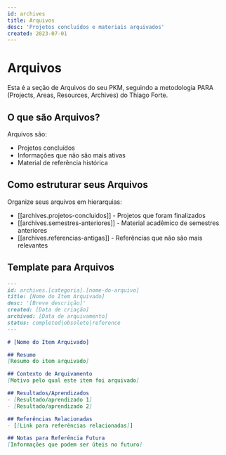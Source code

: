 ```yaml
---
id: archives
title: Arquivos
desc: 'Projetos concluídos e materiais arquivados'
created: 2023-07-01
---
```


# Arquivos

Esta é a seção de Arquivos do seu PKM, seguindo a metodologia PARA (Projects, Areas, Resources, Archives) do Thiago Forte.

## O que são Arquivos?

Arquivos são:
- Projetos concluídos
- Informações que não são mais ativas
- Material de referência histórica

## Como estruturar seus Arquivos

Organize seus arquivos em hierarquias:

- [[archives.projetos-concluidos]] - Projetos que foram finalizados
- [[archives.semestres-anteriores]] - Material acadêmico de semestres anteriores
- [[archives.referencias-antigas]] - Referências que não são mais relevantes

## Template para Arquivos

```markdown
---
id: archives.[categoria].[nome-do-arquivo]
title: [Nome do Item Arquivado]
desc: '[Breve descrição]'
created: [Data de criação]
archived: [Data de arquivamento]
status: completed|obsolete|reference
---

# [Nome do Item Arquivado]

## Resumo
[Resumo do item arquivado]

## Contexto de Arquivamento
[Motivo pelo qual este item foi arquivado]

## Resultados/Aprendizados
- [Resultado/aprendizado 1]
- [Resultado/aprendizado 2]

## Referências Relacionadas
- [[Link para referências relacionadas]]

## Notas para Referência Futura
[Informações que podem ser úteis no futuro]
```
